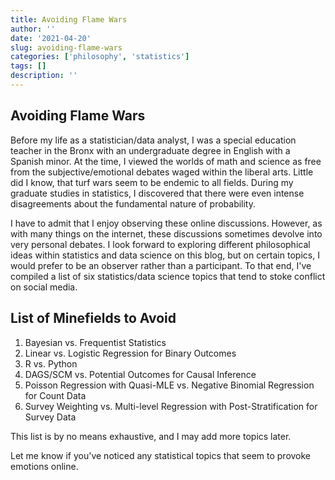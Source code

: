 ```yaml
---
title: Avoiding Flame Wars
author: ''
date: '2021-04-20'
slug: avoiding-flame-wars
categories: ['philosophy', 'statistics']
tags: []
description: ''
---
```



## Avoiding Flame Wars

Before my life as a statistician/data analyst, I was a special education teacher in the Bronx with an undergraduate degree in English with a Spanish minor.  At the time, I viewed the worlds of math and science as free from the subjective/emotional debates waged within the liberal arts.  Little did I know, that turf wars seem to be endemic to all fields.  During my graduate studies in statistics, I discovered that there were even intense disagreements about the fundamental nature of probability.

I have to admit that I enjoy observing these online discussions.  However, as with many things on the internet, these discussions sometimes devolve into very personal debates.  I look forward to exploring different philosophical ideas within statistics and data science on this blog, but on certain topics, I  would prefer to be an observer rather than a participant. To that end, I've compiled  a list of six statistics/data science topics that tend to stoke conflict on social media.


## List of  Minefields to Avoid 

1. Bayesian vs. Frequentist Statistics
2. Linear vs. Logistic Regression for Binary Outcomes
3. R vs. Python
4. DAGS/SCM vs. Potential Outcomes for Causal Inference 
5. Poisson Regression with Quasi-MLE vs. Negative Binomial Regression for Count Data
6. Survey Weighting vs. Multi-level Regression with Post-Stratification for Survey Data

This list is by no means exhaustive, and I may add more topics later.  

Let me know if you've noticed any statistical topics that seem to provoke emotions online.